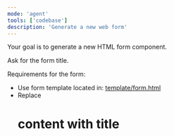 ```yaml
---
mode: 'agent'
tools: ['codebase']
description: 'Generate a new web form'
---
```


Your goal is to generate a new HTML form component.

Ask for the form title.

Requirements for the form:
- Use form template located in: [template/form.html](../../template/form.html)
- Replace <h1> content with title
